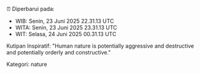 ⏰ Diperbarui pada:
- WIB: Senin, 23 Juni 2025 22.31.13 UTC
- WITA: Senin, 23 Juni 2025 23.31.13 UTC
- WIT: Selasa, 24 Juni 2025 00.31.13 UTC

Kutipan Inspiratif:
"Human nature is potentially aggressive and destructive and potentially orderly and constructive."


Kategori: nature

